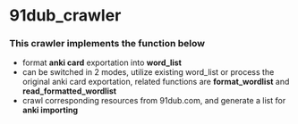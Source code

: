 # 91dub_crawler

### This crawler implements the function below

- format **anki card** exportation into **word_list**
- can be switched in 2 modes, utilize existing word_list or process the original anki card exportation, related functions are **format_wordlist** and **read_formatted_wordlist**
- crawl corresponding resources from 91dub.com, and generate a list for **anki importing**
